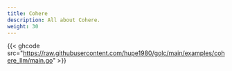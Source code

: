 ```yaml
---
title: Cohere
description: All about Cohere.
weight: 30
---
```


{{< ghcode src="https://raw.githubusercontent.com/hupe1980/golc/main/examples/cohere_llm/main.go" >}}